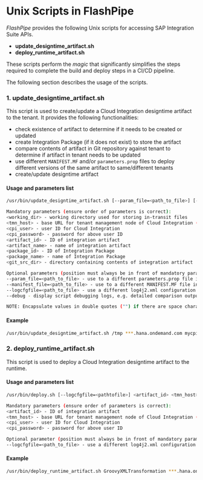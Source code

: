 # Unix Scripts in FlashPipe

_FlashPipe_ provides the following Unix scripts for accessing SAP Integration Suite APIs.
- **update_designtime_artifact.sh**
- **deploy_runtime_artifact.sh**

These scripts perform the _magic_ that significantly simplifies the steps required to complete the build and deploy steps in a CI/CD pipeline.

The following section describes the usage of the scripts.

### 1. update_designtime_artifact.sh
This script is used to create/update a Cloud Integration designtime artifact to the tenant. It provides the following functionalities:
- check existence of artifact to determine if it needs to be created or updated
- create Integration Package (if it does not exist) to store the artifact
- compare contents of artifact in Git repository against tenant to determine if artifact in tenant needs to be updated
- use different `MANIFEST.MF` and/or `parameters.prop` files to deploy different versions of the same artifact to same/different tenants
- create/update designtime artifact


#### Usage and parameters list
```bash
/usr/bin/update_designtime_artifact.sh [--param_file=<path_to_file>] [--manifest_file=<path_to_file>] [--logcfgfile=<path_to_file>] [--debug] <working_dir> <tmn_host> <cpi_user> <cpi_password> <artifact_id> <artifact_name> <package_id> <package_name> <git_src_dir>

Mandatory parameters (ensure order of parameters is correct):
<working_dir> - working directory used for storing in-transit files
<tmn_host> - base URL for tenant management node of Cloud Integration (excluding the https:// prefix)
<cpi_user> - user ID for Cloud Integration
<cpi_password> - password for above user ID
<artifact_id> - ID of integration artifact
<artifact_name> - name of integration artifact
<package_id> - ID of Integration Package
<package_name> - name of Integration Package
<git_src_dir> - directory containing contents of integration artifact

Optional parameters (position must always be in front of mandatory parameters):
--param_file=<path_to_file> - use to a different parameters.prop file instead of the default in src/main/resources/
--manifest_file=<path_to_file> - use to a different MANIFEST.MF file instead of the default in META-INF/
--logcfgfile=<path_to_file> - use a different log4j2.xml configuration file
--debug - display script debugging logs, e.g. detailed comparison output of artifacts

NOTE: Encapsulate values in double quotes ("") if there are space characters in them
```

#### Example
```bash
/usr/bin/update_designtime_artifact.sh /tmp ***.hana.ondemand.com mycpiuser mycpipassword GroovyXMLTransformation "Groovy XML Transformation" FlashPipeDemo "FlashPipe Demo" "FlashPipe Demo/Groovy XML Transformation"
```

### 2. deploy_runtime_artifact.sh
This script is used to deploy a Cloud Integration designtime artifact to the runtime.


#### Usage and parameters list
```bash
/usr/bin/deploy.sh [--logcfgfile=<pathtofile>] <artifact_id> <tmn_host> <cpi_user> <cpi_password>

Mandatory parameters (ensure order of parameters is correct):
<artifact_id> - ID of integration artifact
<tmn_host> - base URL for tenant management node of Cloud Integration (excluding the https:// prefix)
<cpi_user> - user ID for Cloud Integration
<cpi_password> - password for above user ID

Optional parameter (position must always be in front of mandatory parameters):
--logcfgfile=<path_to_file> - use a different log4j2.xml configuration file
```

#### Example
```bash
/usr/bin/deploy_runtime_artifact.sh GroovyXMLTransformation ***.hana.ondemand.com mycpiuser mycpipassword
```